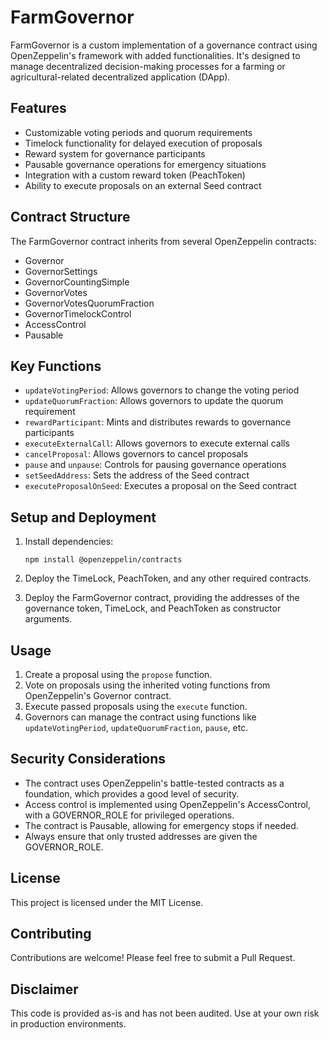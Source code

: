 # FarmGovernor

FarmGovernor is a custom implementation of a governance contract using OpenZeppelin's framework with added functionalities. It's designed to manage decentralized decision-making processes for a farming or agricultural-related decentralized application (DApp).

## Features

- Customizable voting periods and quorum requirements
- Timelock functionality for delayed execution of proposals
- Reward system for governance participants
- Pausable governance operations for emergency situations
- Integration with a custom reward token (PeachToken)
- Ability to execute proposals on an external Seed contract

## Contract Structure

The FarmGovernor contract inherits from several OpenZeppelin contracts:

- Governor
- GovernorSettings
- GovernorCountingSimple
- GovernorVotes
- GovernorVotesQuorumFraction
- GovernorTimelockControl
- AccessControl
- Pausable

## Key Functions

- `updateVotingPeriod`: Allows governors to change the voting period
- `updateQuorumFraction`: Allows governors to update the quorum requirement
- `rewardParticipant`: Mints and distributes rewards to governance participants
- `executeExternalCall`: Allows governors to execute external calls
- `cancelProposal`: Allows governors to cancel proposals
- `pause` and `unpause`: Controls for pausing governance operations
- `setSeedAddress`: Sets the address of the Seed contract
- `executeProposalOnSeed`: Executes a proposal on the Seed contract

## Setup and Deployment

1. Install dependencies:
   ```
   npm install @openzeppelin/contracts
   ```

2. Deploy the TimeLock, PeachToken, and any other required contracts.

3. Deploy the FarmGovernor contract, providing the addresses of the governance token, TimeLock, and PeachToken as constructor arguments.

## Usage

1. Create a proposal using the `propose` function.
2. Vote on proposals using the inherited voting functions from OpenZeppelin's Governor contract.
3. Execute passed proposals using the `execute` function.
4. Governors can manage the contract using functions like `updateVotingPeriod`, `updateQuorumFraction`, `pause`, etc.

## Security Considerations

- The contract uses OpenZeppelin's battle-tested contracts as a foundation, which provides a good level of security.
- Access control is implemented using OpenZeppelin's AccessControl, with a GOVERNOR_ROLE for privileged operations.
- The contract is Pausable, allowing for emergency stops if needed.
- Always ensure that only trusted addresses are given the GOVERNOR_ROLE.

## License

This project is licensed under the MIT License.

## Contributing

Contributions are welcome! Please feel free to submit a Pull Request.

## Disclaimer

This code is provided as-is and has not been audited. Use at your own risk in production environments.